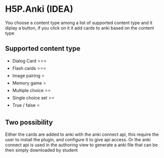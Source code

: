 # H5P.Anki (IDEA)

You choose a content type among a list of supported content type and it diplay a button, if you click on it it add cards to anki based on the content type

## Supported content type

- Dialog Card ⭐⭐⭐
- Flash cards ⭐⭐⭐
- Image pairing ⭐
- Memory game ⭐
- Multiple choice ⭐⭐
- Single choice set ⭐⭐
- True / false ⭐

## Two possibility

Either the cards are added to anki with the anki connect api, this require the user to install the plugin, and configure it to give api access.
Or the anki connect api is used in the authoring view to generate a anki file that can be then simply downloaded by student
